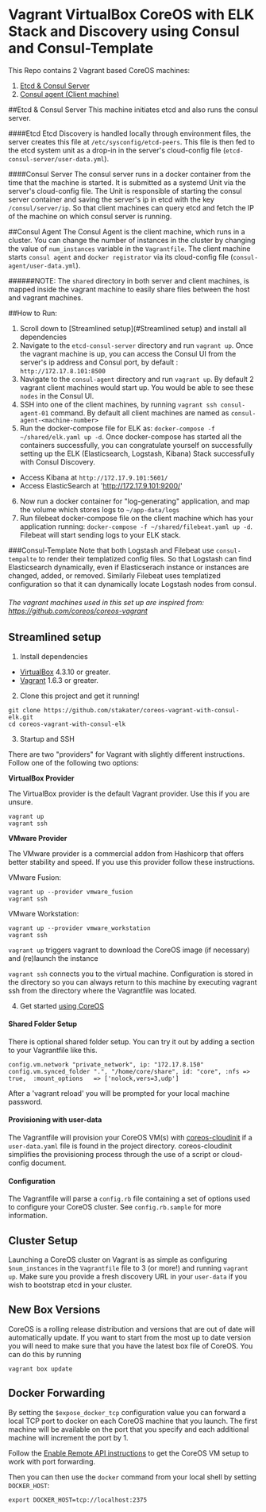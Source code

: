 # Vagrant VirtualBox CoreOS with ELK Stack and Discovery using Consul and Consul-Template
This Repo contains 2 Vagrant based CoreOS machines:

1. [Etcd & Consul Server](https://github.com/stakater/coreos-vagrant-with-consul-elk/tree/master/consul-agent)
2. [Consul agent (Client machine)](https://github.com/stakater/coreos-vagrant-with-consul-elk/tree/master/etcd-consul-server)

##Etcd & Consul Server
This machine initiates etcd and also runs the consul server.

####Etcd
Etcd Discovery is handled locally through environment files, the server creates this file at `/etc/sysconfig/etcd-peers`.
This file is then fed to the etcd system unit as a drop-in in the server's cloud-config file (`etcd-consul-server/user-data.yml`).

####Consul Server
The consul server runs in a docker container from the time that the machine is started. It is submitted as a systemd Unit via the server's cloud-config file. The Unit is responsible of starting the consul server container and saving the server's ip in etcd with the key `/consul/server/ip`. So that client machines can query etcd and fetch the IP of the machine on which consul server is running.


##Consul Agent
The Consul Agent is the client machine, which runs in a cluster. You can change the number of instances in the cluster by changing the value of `num_instances` variable in the `Vagrantfile`.
The client machine starts `consul agent` and `docker registrator` via its cloud-config file (`consul-agent/user-data.yml`).

######NOTE:
The `shared` directory in both server and client machines, is mapped inside the vagrant machine to easily share files between the host and vagrant machines.

##How to Run:
1. Scroll down to [Streamlined setup](#Streamlined setup) and install all dependencies
2. Navigate to the `etcd-consul-server` directory and run `vagrant up`. Once the vagrant machine is up, you can access the Consul UI from the server's ip address and Consul port, by default : `http://172.17.8.101:8500`
3. Navigate to the `consul-agent` directory and run `vagrant up`. By default 2 vagrant client machines would start up. You would be able to see these `nodes` in the Consul UI.
4. SSH into one of the client machines, by running `vagrant ssh consul-agent-01` command. By default all client machines are named as `consul-agent-<machine-number>`
5. Run the docker-compose file for ELK as: `docker-compose -f ~/shared/elk.yaml up -d`. Once docker-compose has started all the containers successfully, you can congratulate yourself on successfully setting up  the ELK (Elasticsearch, Logstash, Kibana) Stack successfully with Consul Discovery.

* Access Kibana at `http://172.17.9.101:5601/`
* Access ElasticSearch at 'http://172.17.9.101:9200/'

6. Now run a docker container for "log-generating" application, and map the volume which stores logs to `~/app-data/logs`
7. Run filebeat docker-compose file on the client machine which has your application running: `docker-compose -f ~/shared/filebeat.yaml up -d`. Filebeat will start sending logs to your ELK stack.

###Consul-Template
Note that both Logstash and Filebeat use `consul-tempalte` to render their templatized config files. So that Logstash can find Elasticsearch dynamically, even if Elasticserach instance or instances are changed, added, or removed. Similarly Filebeat uses templatized configuration so that it can dynamically locate Logstash nodes from consul.



###### The vagrant machines used in this set up are inspired from: https://github.com/coreos/coreos-vagrant

## Streamlined setup

1) Install dependencies

* [VirtualBox][virtualbox] 4.3.10 or greater.
* [Vagrant][vagrant] 1.6.3 or greater.

2) Clone this project and get it running!

```
git clone https://github.com/stakater/coreos-vagrant-with-consul-elk.git
cd coreos-vagrant-with-consul-elk
```

3) Startup and SSH

There are two "providers" for Vagrant with slightly different instructions.
Follow one of the following two options:

**VirtualBox Provider**

The VirtualBox provider is the default Vagrant provider. Use this if you are unsure.

```
vagrant up
vagrant ssh
```

**VMware Provider**

The VMware provider is a commercial addon from Hashicorp that offers better stability and speed.
If you use this provider follow these instructions.

VMware Fusion:
```
vagrant up --provider vmware_fusion
vagrant ssh
```

VMware Workstation:
```
vagrant up --provider vmware_workstation
vagrant ssh
```

``vagrant up`` triggers vagrant to download the CoreOS image (if necessary) and (re)launch the instance

``vagrant ssh`` connects you to the virtual machine.
Configuration is stored in the directory so you can always return to this machine by executing vagrant ssh from the directory where the Vagrantfile was located.

4) Get started [using CoreOS][using-coreos]

[virtualbox]: https://www.virtualbox.org/
[vagrant]: https://www.vagrantup.com/downloads.html
[using-coreos]: http://coreos.com/docs/using-coreos/

#### Shared Folder Setup

There is optional shared folder setup.
You can try it out by adding a section to your Vagrantfile like this.

```
config.vm.network "private_network", ip: "172.17.8.150"
config.vm.synced_folder ".", "/home/core/share", id: "core", :nfs => true,  :mount_options   => ['nolock,vers=3,udp']
```

After a 'vagrant reload' you will be prompted for your local machine password.

#### Provisioning with user-data

The Vagrantfile will provision your CoreOS VM(s) with [coreos-cloudinit][coreos-cloudinit] if a `user-data.yaml` file is found in the project directory.
coreos-cloudinit simplifies the provisioning process through the use of a script or cloud-config document.

[coreos-cloudinit]: https://github.com/coreos/coreos-cloudinit

#### Configuration

The Vagrantfile will parse a `config.rb` file containing a set of options used to configure your CoreOS cluster.
See `config.rb.sample` for more information.

## Cluster Setup

Launching a CoreOS cluster on Vagrant is as simple as configuring `$num_instances` in the `Vagrantfile` file to 3 (or more!) and running `vagrant up`.
Make sure you provide a fresh discovery URL in your `user-data` if you wish to bootstrap etcd in your cluster.

## New Box Versions

CoreOS is a rolling release distribution and versions that are out of date will automatically update.
If you want to start from the most up to date version you will need to make sure that you have the latest box file of CoreOS. You can do this by running
```
vagrant box update
```


## Docker Forwarding

By setting the `$expose_docker_tcp` configuration value you can forward a local TCP port to docker on
each CoreOS machine that you launch. The first machine will be available on the port that you specify
and each additional machine will increment the port by 1.

Follow the [Enable Remote API instructions][coreos-enabling-port-forwarding] to get the CoreOS VM setup to work with port forwarding.

[coreos-enabling-port-forwarding]: https://coreos.com/docs/launching-containers/building/customizing-docker/#enable-the-remote-api-on-a-new-socket

Then you can then use the `docker` command from your local shell by setting `DOCKER_HOST`:

    export DOCKER_HOST=tcp://localhost:2375
